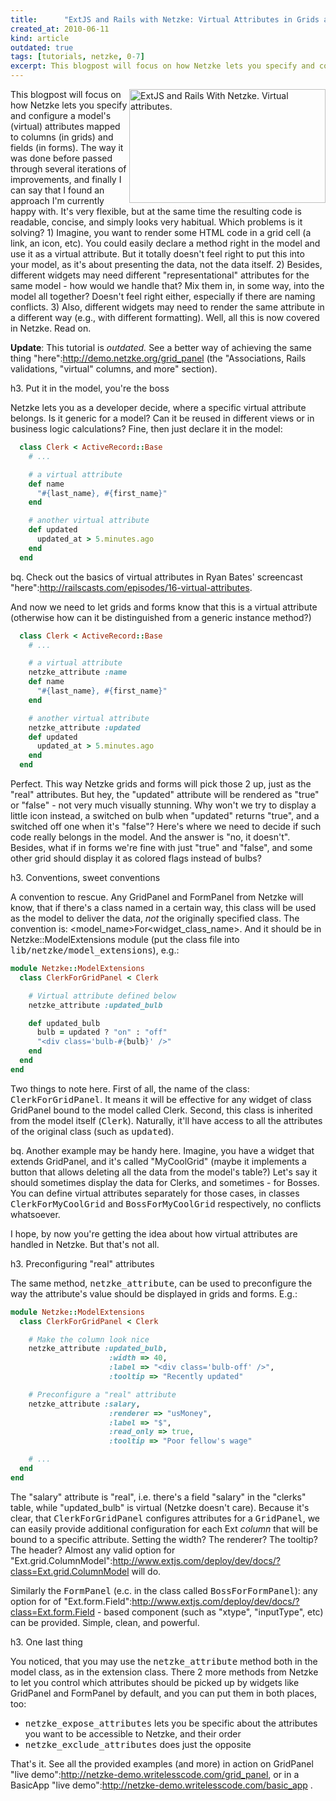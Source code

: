 ```yaml
---
title:      "ExtJS and Rails with Netzke: Virtual Attributes in Grids and Forms"
created_at: 2010-06-11
kind: article
outdated: true
tags: [tutorials, netzke, 0-7]
excerpt: This blogpost will focus on how Netzke lets you specify and configure a model's (virtual) attributes mapped to columns (in grids) and fields (in forms).
---
```

<img align="right" class="frame-right" width="314" height="182" src="http://writelesscode.com/images/2010-06-11.jpg" alt="ExtJS and Rails With Netzke. Virtual attributes."/> This blogpost will focus on how Netzke lets you specify and configure a model's (virtual) attributes mapped to columns (in grids) and fields (in forms). The way it was done before passed through several iterations of improvements, and finally I can say that I found an approach I'm currently happy with. It's very flexible, but at the same time the resulting code is readable, concise, and simply looks very habitual. Which problems is it solving? 1) Imagine, you want to render some HTML code in a grid cell (a link, an icon, etc). You could easily declare a method right in the model and use it as a virtual attribute. But it totally doesn't feel right to put this into your model, as it's about presenting the data, not the data itself. 2) Besides, different widgets may need different "representational" attributes for the same model - how would we handle that? Mix them in, in some way, into the model all together? Doesn't feel right either, especially if there are naming conflicts. 3) Also, different widgets may need to render the same attribute in a different way (e.g., with different formatting). Well, all this is now covered in Netzke. Read on.

**Update**: This tutorial is _outdated._ See a better way of achieving the same thing "here":http://demo.netzke.org/grid_panel (the "Associations, Rails validations, "virtual" columns, and more" section).

h3. Put it in the model, you're the boss

Netzke lets you as a developer decide, where a specific virtual attribute belongs. Is it generic for a model? Can it be reused in different views or in business logic calculations? Fine, then just declare it in the model:

~~~ruby
  class Clerk < ActiveRecord::Base
    # ...

    # a virtual attribute
    def name
      "#{last_name}, #{first_name}"
    end

    # another virtual attribute
    def updated
      updated_at > 5.minutes.ago
    end
  end
~~~

bq. Check out the basics of virtual attributes in Ryan Bates' screencast "here":http://railscasts.com/episodes/16-virtual-attributes.

And now we need to let grids and forms know that this is a virtual attribute (otherwise how can it be distinguished from a generic instance method?)

~~~ruby
  class Clerk < ActiveRecord::Base
    # ...

    # a virtual attribute
    netzke_attribute :name
    def name
      "#{last_name}, #{first_name}"
    end

    # another virtual attribute
    netzke_attribute :updated
    def updated
      updated_at > 5.minutes.ago
    end
  end
~~~

Perfect. This way Netzke grids and forms will pick those 2 up, just as the "real" attributes. But hey, the "updated" attribute will be rendered as "true" or "false" - not very much visually stunning. Why won't we try to display a little icon instead, a switched on bulb when "updated" returns "true", and a switched off one when it's "false"? Here's where we need to decide if such code really belongs in the model. And the answer is "no, it doesn't". Besides, what if in forms we're fine with just "true" and "false", and some other grid should display it as colored flags instead of bulbs?

h3. Conventions, sweet conventions

A convention to rescue. Any GridPanel and FormPanel from Netzke will know, that if there's a class named in a certain way, this class will be used as the model to deliver the data, *not* the originally specified class. The convention is: <model_name>For<widget_class_name>. And it should be in Netzke::ModelExtensions module (put the class file into <tt>lib/netzke/model_extensions</tt>), e.g.:

~~~ruby
module Netzke::ModelExtensions
  class ClerkForGridPanel < Clerk

    # Virtual attribute defined below
    netzke_attribute :updated_bulb

    def updated_bulb
      bulb = updated ? "on" : "off"
      "<div class='bulb-#{bulb}' />"
    end
  end
end
~~~

Two things to note here. First of all, the name of the class: <tt>ClerkForGridPanel</tt>. It means it will be effective for any widget of class GridPanel bound to the model called Clerk. Second, this class is inherited from the model itself (<tt>Clerk</tt>). Naturally, it'll have access to all the attributes of the original class (such as <tt>updated</tt>).

bq. Another example may be handy here. Imagine, you have a widget that extends GridPanel, and it's called "MyCoolGrid" (maybe it implements a button that allows deleting all the data from the model's table?) Let's say it should sometimes display the data for Clerks, and sometimes - for Bosses. You can define virtual attributes separately for those cases, in classes <tt>ClerkForMyCoolGrid</tt> and <tt>BossForMyCoolGrid</tt> respectively, no conflicts whatsoever.

I hope, by now you're getting the idea about how virtual attributes are handled in Netzke. But that's not all.

h3. Preconfiguring "real" attributes

The same method, <tt>netzke_attribute</tt>, can be used to preconfigure the way the attribute's value should be displayed in grids and forms. E.g.:

~~~ruby
module Netzke::ModelExtensions
  class ClerkForGridPanel < Clerk

    # Make the column look nice
    netzke_attribute :updated_bulb,
                      :width => 40,
                      :label => "<div class='bulb-off' />",
                      :tooltip => "Recently updated"

    # Preconfigure a "real" attribute
    netzke_attribute :salary,
                      :renderer => "usMoney",
                      :label => "$",
                      :read_only => true,
                      :tooltip => "Poor fellow's wage"

    # ...
  end
end
~~~

The "salary" attribute is "real", i.e. there's a field "salary" in the "clerks" table, while "updated_bulb" is virtual (Netzke doesn't care). Because it's clear, that <tt>ClerkForGridPanel</tt> configures attributes for a <tt>GridPanel</tt>, we can easily provide additional configuration for each Ext *column* that will be bound to a specific attribute. Setting the width? The renderer? The tooltip? The header? Almost any valid option for "Ext.grid.ColumnModel":http://www.extjs.com/deploy/dev/docs/?class=Ext.grid.ColumnModel will do.

Similarly the <tt>FormPanel</tt> (e.c. in the class called <tt>BossForFormPanel</tt>): any option for of "Ext.form.Field":http://www.extjs.com/deploy/dev/docs/?class=Ext.form.Field - based component (such as "xtype", "inputType", etc) can be provided. Simple, clean, and powerful.

h3. One last thing

You noticed, that you may use the <tt>netzke_attribute</tt> method both in the model class, as in the extension class. There 2 more methods from Netzke to let you control which attributes should be picked up by widgets like GridPanel and FormPanel by default, and you can put them in both places, too:

* <tt>netzke_expose_attributes</tt> lets you be specific about the attributes you want to be accessible to Netzke, and their order
* <tt>netzke_exclude_attributes</tt> does just the opposite

That's it. See all the provided examples (and more) in action on GridPanel "live demo":http://netzke-demo.writelesscode.com/grid_panel, or in a BasicApp "live demo":http://netzke-demo.writelesscode.com/basic_app .

